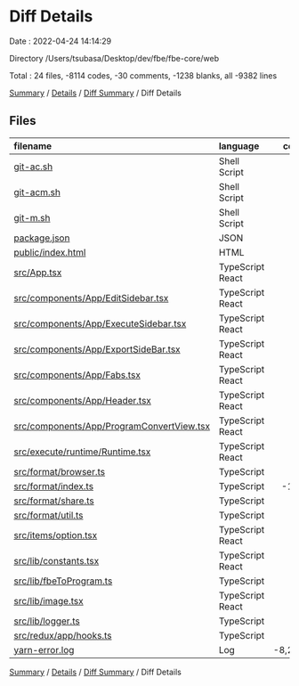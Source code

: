 # Diff Details

Date : 2022-04-24 14:14:29

Directory /Users/tsubasa/Desktop/dev/fbe/fbe-core/web

Total : 24 files,  -8114 codes, -30 comments, -1238 blanks, all -9382 lines

[Summary](results.md) / [Details](details.md) / [Diff Summary](diff.md) / Diff Details

## Files
| filename | language | code | comment | blank | total |
| :--- | :--- | ---: | ---: | ---: | ---: |
| [git-ac.sh](/git-ac.sh) | Shell Script | -2 | 0 | -1 | -3 |
| [git-acm.sh](/git-acm.sh) | Shell Script | -6 | 0 | -2 | -8 |
| [git-m.sh](/git-m.sh) | Shell Script | -4 | 0 | -2 | -6 |
| [package.json](/package.json) | JSON | 2 | 0 | 1 | 3 |
| [public/index.html](/public/index.html) | HTML | 0 | -23 | 0 | -23 |
| [src/App.tsx](/src/App.tsx) | TypeScript React | 21 | 1 | 0 | 22 |
| [src/components/App/EditSidebar.tsx](/src/components/App/EditSidebar.tsx) | TypeScript React | -2 | 1 | 0 | -1 |
| [src/components/App/ExecuteSidebar.tsx](/src/components/App/ExecuteSidebar.tsx) | TypeScript React | -1 | 1 | 0 | 0 |
| [src/components/App/ExportSideBar.tsx](/src/components/App/ExportSideBar.tsx) | TypeScript React | 1 | -19 | -1 | -19 |
| [src/components/App/Fabs.tsx](/src/components/App/Fabs.tsx) | TypeScript React | -2 | 2 | 0 | 0 |
| [src/components/App/Header.tsx](/src/components/App/Header.tsx) | TypeScript React | 89 | 1 | 2 | 92 |
| [src/components/App/ProgramConvertView.tsx](/src/components/App/ProgramConvertView.tsx) | TypeScript React | 10 | 1 | 0 | 11 |
| [src/execute/runtime/Runtime.tsx](/src/execute/runtime/Runtime.tsx) | TypeScript React | -1 | -1 | -2 | -4 |
| [src/format/browser.ts](/src/format/browser.ts) | TypeScript | 86 | 1 | 12 | 99 |
| [src/format/index.ts](/src/format/index.ts) | TypeScript | -153 | -2 | -16 | -171 |
| [src/format/share.ts](/src/format/share.ts) | TypeScript | 45 | 0 | 2 | 47 |
| [src/format/util.ts](/src/format/util.ts) | TypeScript | 74 | 1 | 7 | 82 |
| [src/items/option.tsx](/src/items/option.tsx) | TypeScript React | -1 | 1 | 0 | 0 |
| [src/lib/constants.tsx](/src/lib/constants.tsx) | TypeScript React | 1 | 0 | 0 | 1 |
| [src/lib/fbeToProgram.ts](/src/lib/fbeToProgram.ts) | TypeScript | 1 | 0 | 0 | 1 |
| [src/lib/image.tsx](/src/lib/image.tsx) | TypeScript React | 1 | 0 | 0 | 1 |
| [src/lib/logger.ts](/src/lib/logger.ts) | TypeScript | 2 | 5 | 2 | 9 |
| [src/redux/app/hooks.ts](/src/redux/app/hooks.ts) | TypeScript | 5 | 0 | 0 | 5 |
| [yarn-error.log](/yarn-error.log) | Log | -8,280 | 0 | -1,240 | -9,520 |

[Summary](results.md) / [Details](details.md) / [Diff Summary](diff.md) / Diff Details